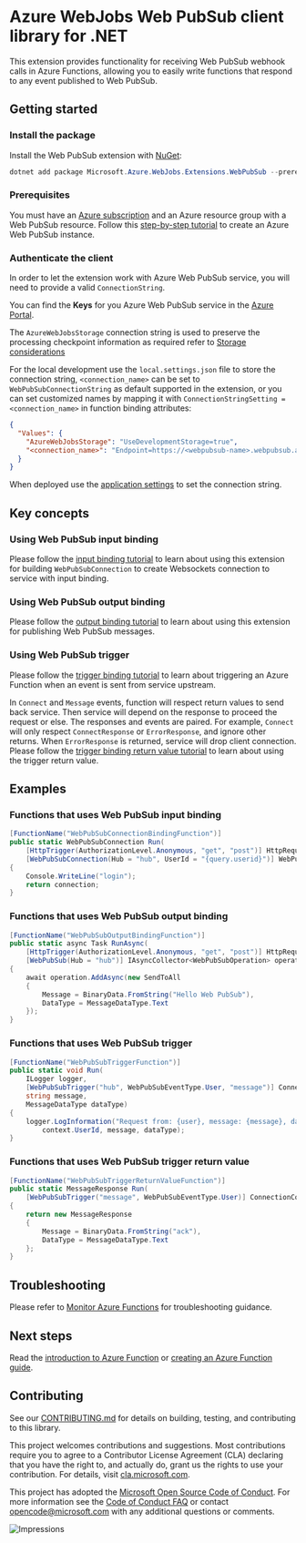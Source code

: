 # Azure WebJobs Web PubSub client library for .NET

This extension provides functionality for receiving Web PubSub webhook calls in Azure Functions, allowing you to easily write functions that respond to any event published to Web PubSub.

## Getting started

### Install the package

Install the Web PubSub extension with [NuGet][nuget]:

```Powershell
dotnet add package Microsoft.Azure.WebJobs.Extensions.WebPubSub --prerelease
```

### Prerequisites

You must have an [Azure subscription](https://azure.microsoft.com/free/) and an Azure resource group with a Web PubSub resource. Follow this [step-by-step tutorial](https://review.docs.microsoft.com/azure/azure-web-pubsub/howto-develop-create-instance?branch=release-azure-web-pubsub) to create an Azure Web PubSub instance.

### Authenticate the client

In order to let the extension work with Azure Web PubSub service, you will need to provide a valid `ConnectionString`. 

You can find the **Keys** for you Azure Web PubSub service in the [Azure Portal](https://portal.azure.com/).

The `AzureWebJobsStorage` connection string is used to preserve the processing checkpoint information as required refer to [Storage considerations](https://docs.microsoft.com/azure/azure-functions/storage-considerations#storage-account-requirements)

For the local development use the `local.settings.json` file to store the connection string, `<connection_name>` can be set to `WebPubSubConnectionString` as default supported in the extension, or you can set customized names by mapping it with `ConnectionStringSetting = <connection_name>` in function binding attributes:

```json
{
  "Values": {
    "AzureWebJobsStorage": "UseDevelopmentStorage=true",
    "<connection_name>": "Endpoint=https://<webpubsub-name>.webpubsub.azure.com;AccessKey=<access-key>;Version=1.0;"
  }
}
```
When deployed use the [application settings](https://docs.microsoft.com/azure/azure-functions/functions-how-to-use-azure-function-app-settings) to set the connection string.

## Key concepts

### Using Web PubSub input binding

Please follow the [input binding tutorial](#functions-that-uses-web-pubsub-input-binding) to learn about using this extension for building `WebPubSubConnection` to create Websockets connection to service with input binding.

### Using Web PubSub output binding

Please follow the [output binding tutorial](#functions-that-uses-web-pubsub-output-binding) to learn about using this extension for publishing Web PubSub messages.

### Using Web PubSub trigger

Please follow the [trigger binding tutorial](#functions-that-uses-web-pubsub-trigger) to learn about triggering an Azure Function when an event is sent from service upstream.

In `Connect` and `Message` events, function will respect return values to send back service. Then service will depend on the response to proceed the request or else. The responses and events are paired. For example, `Connect` will only respect `ConnectResponse` or `ErrorResponse`, and ignore other returns. When `ErrorResponse` is returned, service will drop client connection. Please follow the [trigger binding return value tutorial](#functions-that-uses-web-pubsub-trigger-return-value) to learn about using the trigger return value.

## Examples

### Functions that uses Web PubSub input binding

```c# Snippet:WebPubSubConnectionBindingFunction
[FunctionName("WebPubSubConnectionBindingFunction")]
public static WebPubSubConnection Run(
    [HttpTrigger(AuthorizationLevel.Anonymous, "get", "post")] HttpRequest req,
    [WebPubSubConnection(Hub = "hub", UserId = "{query.userid}")] WebPubSubConnection connection)
{
    Console.WriteLine("login");
    return connection;
}
```

### Functions that uses Web PubSub output binding

```c# Snippet:WebPubSubOutputBindingFunction
[FunctionName("WebPubSubOutputBindingFunction")]
public static async Task RunAsync(
    [HttpTrigger(AuthorizationLevel.Anonymous, "get", "post")] HttpRequest req,
    [WebPubSub(Hub = "hub")] IAsyncCollector<WebPubSubOperation> operation)
{
    await operation.AddAsync(new SendToAll
    {
        Message = BinaryData.FromString("Hello Web PubSub"),
        DataType = MessageDataType.Text
    });
}
```

### Functions that uses Web PubSub trigger

```c# Snippet: WebPubSubTriggerFunction
[FunctionName("WebPubSubTriggerFunction")]
public static void Run(
    ILogger logger,
    [WebPubSubTrigger("hub", WebPubSubEventType.User, "message")] ConnectionContext context,
    string message,
    MessageDataType dataType)
{
    logger.LogInformation("Request from: {user}, message: {message}, dataType: {dataType}",
        context.UserId, message, dataType);
}
```

### Functions that uses Web PubSub trigger return value

```c# Snippet: WebPubSubTriggerReturnValueFunction
[FunctionName("WebPubSubTriggerReturnValueFunction")]
public static MessageResponse Run(
    [WebPubSubTrigger("message", WebPubSubEventType.User)] ConnectionContext context)
{
    return new MessageResponse
    {
        Message = BinaryData.FromString("ack"),
        DataType = MessageDataType.Text
    };
}
```

## Troubleshooting

Please refer to [Monitor Azure Functions](https://docs.microsoft.com/azure/azure-functions/functions-monitoring) for troubleshooting guidance.

## Next steps

Read the [introduction to Azure Function](https://docs.microsoft.com/azure/azure-functions/functions-overview) or [creating an Azure Function guide](https://docs.microsoft.com/azure/azure-functions/functions-create-first-azure-function).

## Contributing

See our [CONTRIBUTING.md][contrib] for details on building,
testing, and contributing to this library.

This project welcomes contributions and suggestions.  Most contributions require
you to agree to a Contributor License Agreement (CLA) declaring that you have
the right to, and actually do, grant us the rights to use your contribution. For
details, visit [cla.microsoft.com][cla].

This project has adopted the [Microsoft Open Source Code of Conduct][coc].
For more information see the [Code of Conduct FAQ][coc_faq]
or contact [opencode@microsoft.com][coc_contact] with any
additional questions or comments.

![Impressions](https://azure-sdk-impressions.azurewebsites.net/api/impressions/azure-sdk-for-net%2Fsdk%2Fsearch%2FMicrosoft.Azure.WebJobs.Extensions.WebPubSub%2FREADME.png)

<!-- LINKS -->
[source]: https://github.com/Azure/azure-sdk-for-net/tree/main/sdk/search/Microsoft.Azure.WebJobs.Extensions.WebPubSub/src
[package]: https://www.nuget.org/packages/Microsoft.Azure.WebJobs.Extensions.WebPubSub/
[docs]: https://docs.microsoft.com/dotnet/api/Microsoft.Azure.WebJobs.Extensions.WebPubSub
[nuget]: https://www.nuget.org/

[contrib]: https://github.com/Azure/azure-sdk-for-net/tree/main/CONTRIBUTING.md
[cla]: https://cla.microsoft.com
[coc]: https://opensource.microsoft.com/codeofconduct/
[coc_faq]: https://opensource.microsoft.com/codeofconduct/faq/
[coc_contact]: mailto:opencode@microsoft.com
